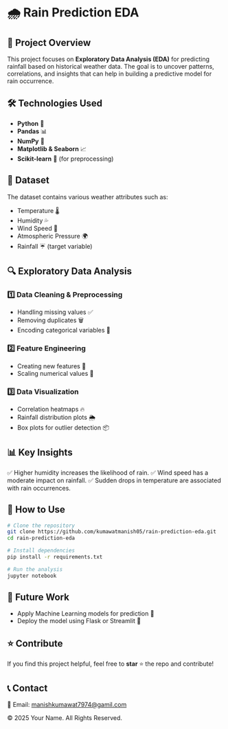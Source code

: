 
# 🌧️ Rain Prediction EDA

## 📌 Project Overview
This project focuses on **Exploratory Data Analysis (EDA)** for predicting rainfall based on historical weather data. The goal is to uncover patterns, correlations, and insights that can help in building a predictive model for rain occurrence.

## 🛠️ Technologies Used
- **Python** 🐍
- **Pandas** 📊
- **NumPy** 🔢
- **Matplotlib & Seaborn** 📈
- **Scikit-learn** 🤖 (for preprocessing)

## 📂 Dataset
The dataset contains various weather attributes such as:
- Temperature 🌡️
- Humidity 💦
- Wind Speed 💨
- Atmospheric Pressure 🌍
- Rainfall ☔ (target variable)

## 🔍 Exploratory Data Analysis
### 1️⃣ Data Cleaning & Preprocessing
- Handling missing values ✅
- Removing duplicates 🗑️
- Encoding categorical variables 🔢

### 2️⃣ Feature Engineering
- Creating new features 🌟
- Scaling numerical values 📏

### 3️⃣ Data Visualization
- Correlation heatmaps 🔥
- Rainfall distribution plots 🌦️
- Box plots for outlier detection 📦

## 📊 Key Insights
✅ Higher humidity increases the likelihood of rain.
✅ Wind speed has a moderate impact on rainfall.
✅ Sudden drops in temperature are associated with rain occurrences.

## 🚀 How to Use
```bash
# Clone the repository
git clone https://github.com/kumawatmanish05/rain-prediction-eda.git
cd rain-prediction-eda

# Install dependencies
pip install -r requirements.txt

# Run the analysis
jupyter notebook
```

## 📌 Future Work
- Apply Machine Learning models for prediction 🤖
- Deploy the model using Flask or Streamlit 🚀

## ⭐ Contribute
If you find this project helpful, feel free to **star** ⭐ the repo and contribute!

## 📞 Contact
📧 Email: manishkumawat7974@gamil.com

© 2025 Your Name. All Rights Reserved.

